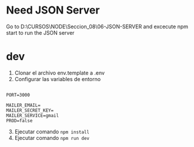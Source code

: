 # Need JSON Server
Go to D:\CURSOS\NODE\Seccion_08\06-JSON-SERVER and excecute npm start to run the JSON server

# dev
1. Clonar el archivo env.template a .env
2. Configurar las variables de entorno
```

PORT=3000

MAILER_EMAIL= 
MAILER_SECRET_KEY= 
MAILER_SERVICE=gmail
PROD=false

```

3. Ejecutar comando ```npm install```
4. Ejecutar comando ```npm run dev```